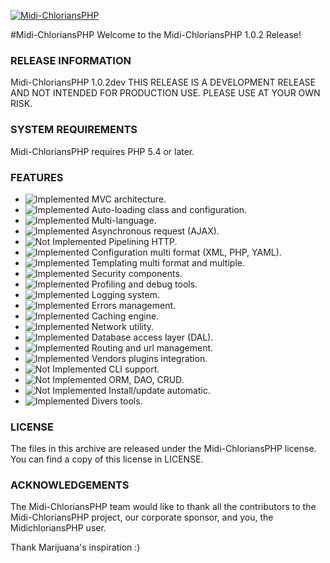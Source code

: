 [![Midi-ChloriansPHP](http://img15.hostingpics.net/pics/582569MidichloriansPHP.png)](http://www.midichlorians-php.fr.ht/)

#Midi-ChloriansPHP
Welcome to the Midi-ChloriansPHP 1.0.2 Release! 

### RELEASE INFORMATION

Midi-ChloriansPHP 1.0.2dev
THIS RELEASE IS A DEVELOPMENT RELEASE AND NOT INTENDED FOR PRODUCTION USE.
PLEASE USE AT YOUR OWN RISK.

### SYSTEM REQUIREMENTS

Midi-ChloriansPHP requires PHP 5.4 or later. 

### FEATURES

* ![Implemented](http://img15.hostingpics.net/pics/320145iconeValid.png) MVC architecture.
* ![Implemented](http://img15.hostingpics.net/pics/320145iconeValid.png) Auto-loading class and configuration.
* ![Implemented](http://img15.hostingpics.net/pics/320145iconeValid.png) Multi-language.
* ![Implemented](http://img15.hostingpics.net/pics/320145iconeValid.png) Asynchronous request (AJAX).
* ![Not Implemented](http://img15.hostingpics.net/pics/553209cross.png) Pipelining HTTP.
* ![Implemented](http://img15.hostingpics.net/pics/320145iconeValid.png) Configuration multi format (XML, PHP, YAML).
* ![Implemented](http://img15.hostingpics.net/pics/320145iconeValid.png) Templating multi format and multiple.
* ![Implemented](http://img15.hostingpics.net/pics/320145iconeValid.png) Security components.
* ![Implemented](http://img15.hostingpics.net/pics/320145iconeValid.png) Profiling and debug tools.
* ![Implemented](http://img15.hostingpics.net/pics/320145iconeValid.png) Logging system.
* ![Implemented](http://img15.hostingpics.net/pics/320145iconeValid.png) Errors management.
* ![Implemented](http://img15.hostingpics.net/pics/320145iconeValid.png) Caching engine.
* ![Implemented](http://img15.hostingpics.net/pics/320145iconeValid.png) Network utility.
* ![Implemented](http://img15.hostingpics.net/pics/320145iconeValid.png) Database access layer (DAL).
* ![Implemented](http://img15.hostingpics.net/pics/320145iconeValid.png) Routing and url management.
* ![Implemented](http://img15.hostingpics.net/pics/320145iconeValid.png) Vendors plugins integration.
* ![Not Implemented](http://img15.hostingpics.net/pics/553209cross.png) CLI support.
* ![Not Implemented](http://img15.hostingpics.net/pics/553209cross.png) ORM, DAO, CRUD.
* ![Not Implemented](http://img15.hostingpics.net/pics/553209cross.png) Install/update automatic.
* ![Implemented](http://img15.hostingpics.net/pics/320145iconeValid.png) Divers tools.

### LICENSE

The files in this archive are released under the Midi-ChloriansPHP license.
You can find a copy of this license in LICENSE.

### ACKNOWLEDGEMENTS

The Midi-ChloriansPHP team would like to thank all the contributors to the Midi-ChloriansPHP 
project, our corporate sponsor, and you, the MidichloriansPHP user.

Thank Marijuana's inspiration :)

